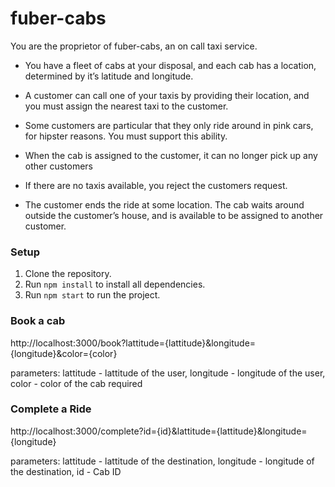 # fuber-cabs

You are the proprietor of fuber-cabs, an on call taxi service.

- You have a fleet of cabs at your disposal, and each cab has a location, determined by it’s latitude and longitude.

- A customer can call one of your taxis by providing their location, and you must assign the nearest taxi to the customer.

- Some customers are particular that they only ride around in pink cars, for hipster reasons. You must support this ability.

- When the cab is assigned to the customer, it can no longer pick up any other customers

- If there are no taxis available, you reject the customers request.

- The customer ends the ride at some location. The cab waits around outside the customer’s house, and is available to be assigned to another customer.

### Setup
1. Clone the repository.
2. Run `npm install` to install all dependencies.
3. Run `npm start` to run the project.

### Book a cab
http://localhost:3000/book?lattitude={lattitude}&longitude={longitude}&color={color}

parameters: lattitude - lattitude of the user,
            longitude - longitude of the user,
            color - color of the cab required

### Complete a Ride
http://localhost:3000/complete?id={id}&lattitude={lattitude}&longitude={longitude}

parameters: lattitude - lattitude of the destination,
            longitude - longitude of the destination,
            id - Cab ID
